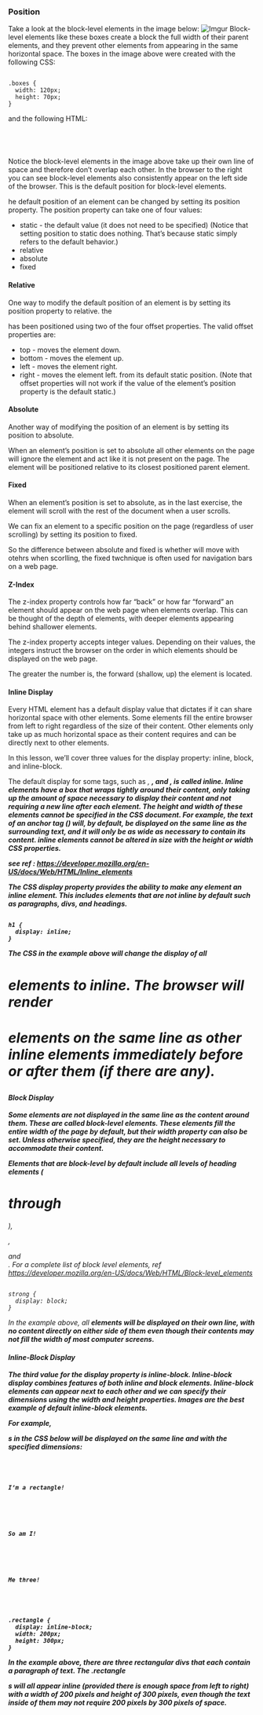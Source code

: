 ### Position
Take a look at the block-level elements in the image below:
![Imgur](https://i.imgur.com/pX0tJwB.png)
Block-level elements like these boxes create a block the full width of their parent elements, and they prevent other elements from appearing in the same horizontal space. The boxes in the image above were created with the following CSS:
<pre><code>
.boxes {
  width: 120px;
  height: 70px;
}
</code></pre>
and the following HTML:
<pre><code>
<div class="boxes"></div>
<div class="boxes"></div>
</code></pre>
Notice the block-level elements in the image above take up their own line of space and therefore don’t overlap each other. In the browser to the right you can see block-level elements also consistently appear on the left side of the browser. This is the default position for block-level elements.

he default position of an element can be changed by setting its position property. The position property can take one of four values:

- static - the default value (it does not need to be specified) (Notice that setting position to static does nothing. That’s because static simply refers to the default behavior.)
- relative
- absolute
- fixed

#### Relative
One way to modify the default position of an element is by setting its position property to relative.
the <div> has been positioned using two of the four offset properties. The valid offset properties are:

- top - moves the element down.
- bottom - moves the element up.
- left - moves the element right.
- right - moves the element left.
from its default static position.
(Note that offset properties will not work if the value of the element’s position property is the default static.)

#### Absolute
Another way of modifying the position of an element is by setting its position to absolute.

When an element’s position is set to absolute all other elements on the page will ignore the element and act like it is not present on the page. The element will be positioned relative to its closest positioned parent element.

#### Fixed
When an element’s position is set to absolute, as in the last exercise, the element will scroll with the rest of the document when a user scrolls.

We can fix an element to a specific position on the page (regardless of user scrolling) by setting its position to fixed.

So the difference between absolute and fixed is whether will move with otehrs when scorlling, the fixed twchnique is often used for navigation bars on a web page.

#### Z-Index
The z-index property controls how far “back” or how far “forward” an element should appear on the web page when elements overlap. This can be thought of the depth of elements, with deeper elements appearing behind shallower elements.

The z-index property accepts integer values. Depending on their values, the integers instruct the browser on the order in which elements should be displayed on the web page.

The greater the number is, the forward (shallow, up) the element is located.

#### Inline Display
Every HTML element has a default display value that dictates if it can share horizontal space with other elements. Some elements fill the entire browser from left to right regardless of the size of their content. Other elements only take up as much horizontal space as their content requires and can be directly next to other elements.

In this lesson, we’ll cover three values for the display property: inline, block, and inline-block.

The default display for some tags, such as <em>, <strong>, and <a>, is called inline. Inline elements have a box that wraps tightly around their content, only taking up the amount of space necessary to display their content and not requiring a new line after each element. The height and width of these elements cannot be specified in the CSS document. For example, the text of an anchor tag (<a>) will, by default, be displayed on the same line as the surrounding text, and it will only be as wide as necessary to contain its content. inline elements cannot be altered in size with the height or width CSS properties.

see ref : https://developer.mozilla.org/en-US/docs/Web/HTML/Inline_elements

The CSS display property provides the ability to make any element an inline element. This includes elements that are not inline by default such as paragraphs, divs, and headings.
<pre><code>
h1 {
  display: inline;
}
</code></pre>

The CSS in the example above will change the display of all <h1> elements to inline. The browser will render <h1> elements on the same line as other inline elements immediately before or after them (if there are any).

#### Block Display
Some elements are not displayed in the same line as the content around them. These are called block-level elements. These elements fill the entire width of the page by default, but their width property can also be set. Unless otherwise specified, they are the height necessary to accommodate their content.

Elements that are block-level by default include all levels of heading elements (<h1> through <h6>), <p>, <div> and <footer>. For a complete list of block level elements, ref https://developer.mozilla.org/en-US/docs/Web/HTML/Block-level_elements
<pre><code>
strong {
  display: block;
}
</code></pre>
In the example above, all <strong> elements will be displayed on their own line, with no content directly on either side of them even though their contents may not fill the width of most computer screens.

#### Inline-Block Display
The third value for the display property is inline-block. Inline-block display combines features of both inline and block elements. Inline-block elements can appear next to each other and we can specify their dimensions using the width and height properties. Images are the best example of default inline-block elements.

For example, <div>s in the CSS below will be displayed on the same line and with the specified dimensions:
<pre><code>
<div class="rectangle">
  <p>I’m a rectangle!</p>
</div>
<div class="rectangle">
  <p>So am I!</p>
</div>
<div class="rectangle">
  <p>Me three!</p>
</div>
</code></pre>

<pre><code>
.rectangle {
  display: inline-block;
  width: 200px;
  height: 300px;
}
</code></pre>

In the example above, there are three rectangular divs that each contain a paragraph of text. The .rectangle <div>s will all appear inline (provided there is enough space from left to right) with a width of 200 pixels and height of 300 pixels, even though the text inside of them may not require 200 pixels by 300 pixels of space.


